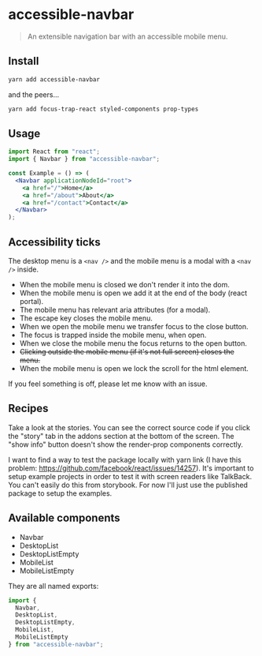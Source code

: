 # accessible-navbar

> An extensible navigation bar with an accessible mobile menu.

## Install

```bash
yarn add accessible-navbar
```

and the peers...

```bash
yarn add focus-trap-react styled-components prop-types
```

## Usage

```jsx
import React from "react";
import { Navbar } from "accessible-navbar";

const Example = () => (
  <Navbar applicationNodeId="root">
    <a href="/">Home</a>
    <a href="/about">About</a>
    <a href="/contact">Contact</a>
  </Navbar>
);
```

## Accessibility ticks

The desktop menu is a `<nav />` and the mobile menu is a modal with a `<nav />` inside.

- When the mobile menu is closed we don't render it into the dom.
- When the mobile menu is open we add it at the end of the body (react portal).
- The mobile menu has relevant aria attributes (for a modal).
- The escape key closes the mobile menu.
- When we open the mobile menu we transfer focus to the close button.
- The focus is trapped inside the mobile menu, when open.
- When we close the mobile menu the focus returns to the open button.
- ~~Clicking outside the mobile menu (if it's not full screen) closes the menu.~~
- When the mobile menu is open we lock the scroll for the html element.

If you feel something is off, please let me know with an issue.

## Recipes

Take a look at the stories. You can see the correct source code if you click the "story" tab in the addons section at the bottom of the screen. The "show info" button doesn't show the render-prop components correctly.

I want to find a way to test the package locally with yarn link (I have this problem: https://github.com/facebook/react/issues/14257). It's important to setup example projects in order to test it with screen readers like TalkBack. You can't easily do this from storybook. For now I'll just use the published package to setup the examples.

## Available components

- Navbar
- DesktopList
- DesktopListEmpty
- MobileList
- MobileListEmpty

They are all named exports:

```jsx
import {
  Navbar,
  DesktopList,
  DesktopListEmpty,
  MobileList,
  MobileListEmpty
} from "accessible-navbar";
```
